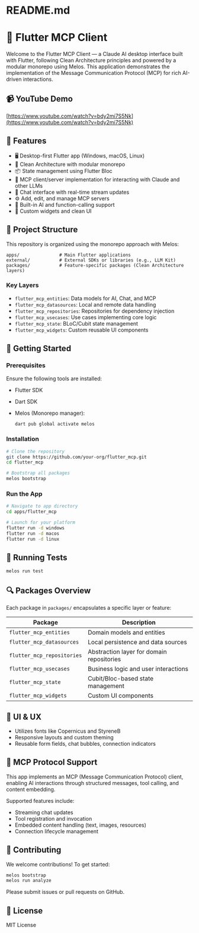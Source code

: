 # README.md

# 🧠 Flutter MCP Client

Welcome to the Flutter MCP Client — a Claude AI desktop interface built with Flutter, following Clean Architecture principles and powered by a modular monorepo using Melos. This application demonstrates the implementation of the Message Communication Protocol (MCP) for rich AI-driven interactions.

## 📹 YouTube Demo

[https://www.youtube.com/watch?v=bdy2mi7S5Nk](https://www.youtube.com/watch?v=bdy2mi7S5Nk)

## 🧰 Features

- 🖥️ Desktop-first Flutter app (Windows, macOS, Linux)
- 🧼 Clean Architecture with modular monorepo
- 📦 State management using Flutter Bloc
- 🔌 MCP client/server implementation for interacting with Claude and other LLMs
- 💬 Chat interface with real-time stream updates
- ⚙️ Add, edit, and manage MCP servers
- 🧠 Built-in AI and function-calling support
- 🎨 Custom widgets and clean UI

## 📁 Project Structure

This repository is organized using the monorepo approach with Melos:

```
apps/               # Main Flutter applications
external/           # External SDKs or libraries (e.g., LLM Kit)
packages/           # Feature-specific packages (Clean Architecture layers)

```

### Key Layers

- `flutter_mcp_entities`: Data models for AI, Chat, and MCP
- `flutter_mcp_datasources`: Local and remote data handling
- `flutter_mcp_repositories`: Repositories for dependency injection
- `flutter_mcp_usecases`: Use cases implementing core logic
- `flutter_mcp_state`: BLoC/Cubit state management
- `flutter_mcp_widgets`: Custom reusable UI components

## 🚀 Getting Started

### Prerequisites

Ensure the following tools are installed:

- Flutter SDK
- Dart SDK
- Melos (Monorepo manager):

    ```bash
    dart pub global activate melos
    
    ```


### Installation

```bash
# Clone the repository
git clone https://github.com/your-org/flutter_mcp.git
cd flutter_mcp

# Bootstrap all packages
melos bootstrap

```

### Run the App

```bash
# Navigate to app directory
cd apps/flutter_mcp

# Launch for your platform
flutter run -d windows
flutter run -d macos
flutter run -d linux

```

## 🧪 Running Tests

```bash
melos run test

```

## 🔍 Packages Overview

Each package in `packages/` encapsulates a specific layer or feature:

| Package | Description |
| --- | --- |
| `flutter_mcp_entities` | Domain models and entities |
| `flutter_mcp_datasources` | Local persistence and data sources |
| `flutter_mcp_repositories` | Abstraction layer for domain repositories |
| `flutter_mcp_usecases` | Business logic and user interactions |
| `flutter_mcp_state` | Cubit/Bloc-based state management |
| `flutter_mcp_widgets` | Custom UI components |

## 🎨 UI & UX

- Utilizes fonts like Copernicus and StyreneB
- Responsive layouts and custom theming
- Reusable form fields, chat bubbles, connection indicators

## 📡 MCP Protocol Support

This app implements an MCP (Message Communication Protocol) client, enabling AI interactions through structured messages, tool calling, and content embedding.

Supported features include:

- Streaming chat updates
- Tool registration and invocation
- Embedded content handling (text, images, resources)
- Connection lifecycle management

## 🤝 Contributing

We welcome contributions! To get started:

```bash
melos bootstrap
melos run analyze
```

Please submit issues or pull requests on GitHub.

## 📜 License

MIT License